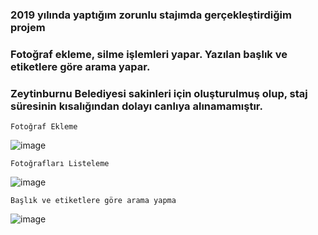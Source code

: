 ### 2019 yılında yaptığım zorunlu stajımda gerçekleştirdiğim projem

### Fotoğraf ekleme, silme işlemleri yapar. Yazılan başlık ve etiketlere göre arama yapar.

### Zeytinburnu Belediyesi sakinleri için oluşturulmuş olup, staj süresinin kısalığından dolayı canlıya alınamamıştır.

    Fotoğraf Ekleme
![image](https://user-images.githubusercontent.com/82520671/126041467-b9b8bb1c-ffc1-4b73-8545-3c5ab16c2570.png)

    Fotoğrafları Listeleme
![image](https://user-images.githubusercontent.com/82520671/126041488-15d57c51-c9ce-4c43-9b79-c4735cde9f29.png)

    Başlık ve etiketlere göre arama yapma
![image](https://user-images.githubusercontent.com/82520671/126041492-8e89bc9f-8023-4e7e-9aa0-9f9949da74b7.png)


